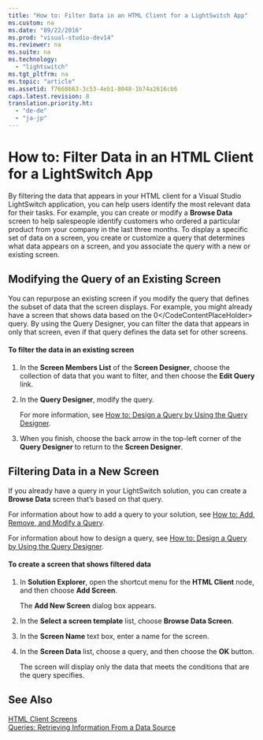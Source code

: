 ```yaml
---
title: "How to: Filter Data in an HTML Client for a LightSwitch App"
ms.custom: na
ms.date: "09/22/2016"
ms.prod: "visual-studio-dev14"
ms.reviewer: na
ms.suite: na
ms.technology: 
  - "lightswitch"
ms.tgt_pltfrm: na
ms.topic: "article"
ms.assetid: f7668663-3c53-4eb1-8048-1b74a2616cb6
caps.latest.revision: 8
translation.priority.ht: 
  - "de-de"
  - "ja-jp"
---
```

# How to: Filter Data in an HTML Client for a LightSwitch App
By filtering the data that appears in your HTML client for a Visual Studio LightSwitch application, you can help users identify the most relevant data for their tasks. For example, you can create or modify a **Browse Data** screen to help salespeople identify customers who ordered a particular product from your company in the last three months. To display a specific set of data on a screen, you create or customize a query that determines what data appears on a screen, and you associate the query with a new or existing screen.  
  
## Modifying the Query of an Existing Screen  
 You can repurpose an existing screen if you modify the query that defines the subset of data that the screen displays. For example, you might already have a screen that shows data based on the <CodeContentPlaceHolder>0\</CodeContentPlaceHolder> query. By using the Query Designer, you can filter the data that appears in only that screen, even if that query defines the data set for other screens.  
  
#### To filter the data in an existing screen  
  
1.  In the **Screen Members List** of the **Screen Designer**, choose the collection of data that you want to filter, and then choose the **Edit Query** link.  
  
2.  In the **Query Designer**, modify the query.  
  
     For more information, see [How to: Design a Query by Using the Query Designer](../vs140/how-to--design-a-query-by-using-the-query-designer.md).  
  
3.  When you finish, choose the back arrow in the top-left corner of the **Query Designer** to return to the **Screen Designer**.  
  
## Filtering Data in a New Screen  
 If you already have a query in your LightSwitch solution, you can create a **Browse Data** screen that’s based on that query.  
  
 For information about how to add a query to your solution, see [How to: Add, Remove, and Modify a Query](../vs140/how-to--add--remove--and-modify-a-query.md).  
  
 For information about how to design a query, see [How to: Design a Query by Using the Query Designer](../vs140/how-to--design-a-query-by-using-the-query-designer.md).  
  
#### To create a screen that shows filtered data  
  
1.  In **Solution Explorer**, open the shortcut menu for the **HTML Client** node, and then choose **Add Screen**.  
  
     The **Add New Screen** dialog box appears.  
  
2.  In the **Select a screen template** list, choose **Browse Data Screen**.  
  
3.  In the **Screen Name** text box, enter a name for the screen.  
  
4.  In the **Screen Data** list, choose a query, and then choose the **OK** button.  
  
     The screen will display only the data that meets the conditions that are the query specifies.  
  
## See Also  
 [HTML Client Screens](../vs140/html-client-screens-for-lightswitch-apps.md)   
 [Queries: Retrieving Information From a Data Source](../vs140/queries--retrieving-information-from-a-data-source.md)